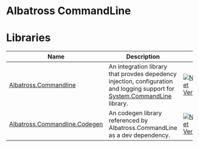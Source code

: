 # Albatross CommandLine

# Libraries
|Name|Description||
|-|-|-|
|[Albatross.Commandline](./Albatross.CommandLine)|An integration library that provdes depedency injection, configuration and logging support for [System.CommandLine](https://learn.microsoft.com/en-us/dotnet/standard/commandline/) library.|[![NuGet Version](https://img.shields.io/nuget/v/Albatross.CommandLine)](https://www.nuget.org/packages/Albatross.CommandLine)|
|[Albatross.Commandline.Codegen](./Albatross.CommandLine.CodeGen/)|An codegen library referenced by Albatross.CommandLine as a dev dependency.|[![NuGet Version](https://img.shields.io/nuget/v/Albatross.CommandLine.CodeGen)](https://www.nuget.org/packages/Albatross.CommandLine.CodeGen)|
